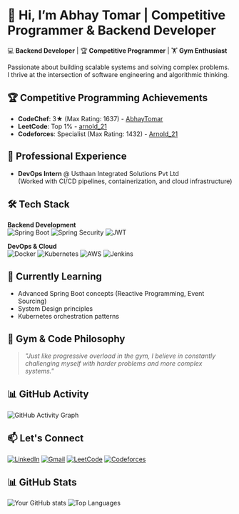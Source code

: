 # 👋 Hi, I’m Abhay Tomar | Competitive Programmer & Backend Developer

💻 **Backend Developer** | 🏆 **Competitive Programmer** | 🏋️ **Gym Enthusiast**

Passionate about building scalable systems and solving complex problems. I thrive at the intersection of software engineering and algorithmic thinking.

## 🏆 Competitive Programming Achievements
- **CodeChef**: 3★ (Max Rating: 1637) - [AbhayTomar](https://www.codechef.com/users/arnold_21)
- **LeetCode**: Top 1% - [arnold_21](https://leetcode.com/u/arnold_21/)
- **Codeforces**: Specialist (Max Rating: 1432) - [Arnold_21](https://codeforces.com/profile/Arnold_21)

## 💼 Professional Experience
- **DevOps Intern** @ Usthaan Integrated Solutions Pvt Ltd  
  (Worked with CI/CD pipelines, containerization, and cloud infrastructure)

## 🛠️ Tech Stack
**Backend Development**  
![Spring Boot](https://img.shields.io/badge/Spring_Boot-6DB33F?style=for-the-badge&logo=spring-boot&logoColor=white)
![Spring Security](https://img.shields.io/badge/Spring_Security-6DB33F?style=for-the-badge&logo=spring-security&logoColor=white)
![JWT](https://img.shields.io/badge/JWT-000000?style=for-the-badge&logo=JSON%20web%20tokens&logoColor=white)

**DevOps & Cloud**  
![Docker](https://img.shields.io/badge/Docker-2496ED?style=for-the-badge&logo=docker&logoColor=white)
![Kubernetes](https://img.shields.io/badge/Kubernetes-326CE5?style=for-the-badge&logo=kubernetes&logoColor=white)
![AWS](https://img.shields.io/badge/AWS-232F3E?style=for-the-badge&logo=amazon-aws&logoColor=white)
![Jenkins](https://img.shields.io/badge/Jenkins-D24939?style=for-the-badge&logo=Jenkins&logoColor=white)

## 🌱 Currently Learning
- Advanced Spring Boot concepts (Reactive Programming, Event Sourcing)
- System Design principles
- Kubernetes orchestration patterns

## 💪 Gym & Code Philosophy
> *"Just like progressive overload in the gym, I believe in constantly challenging myself with harder problems and more complex systems."*

## 📊 GitHub Activity
![GitHub Activity Graph](https://github-readme-activity-graph.vercel.app/graph?username=Abhaytomar2004&theme=github-compact)

## 📫 Let's Connect
[![LinkedIn](https://img.shields.io/badge/LinkedIn-0077B5?style=for-the-badge&logo=linkedin&logoColor=white)](https://www.linkedin.com/in/abhay-tomar-b093b3251/)
[![Gmail](https://img.shields.io/badge/Gmail-D14836?style=for-the-badge&logo=gmail&logoColor=white)](mailto:abhayalpha21@gmail.com)
[![LeetCode](https://img.shields.io/badge/LeetCode-FFA116?style=for-the-badge&logo=leetcode&logoColor=black)](https://leetcode.com/u/arnold_21/)
[![Codeforces](https://img.shields.io/badge/Codeforces-1F8ACB?style=for-the-badge&logo=codeforces&logoColor=white)](https://codeforces.com/profile/Arnold_21)

## 📊 GitHub Stats
![Your GitHub stats](https://github-readme-stats.vercel.app/api?username=Abhaytomar2004&show_icons=true&theme=radical)
![Top Languages](https://github-readme-stats.vercel.app/api/top-langs/?username=Abhaytomar2004&layout=compact&theme=radical)

<!---
Abhaytomar2004/Abhaytomar2004 is a ✨ special ✨ repository because its `README.md` (this file) appears on your GitHub profile.
--->
